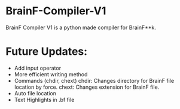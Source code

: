 # BrainF-Compiler-V1
BrainF Compiler V1 is a python made compiler for BrainF**k.

# Future Updates:
- Add input operator
- More efficient writing method
- Commands (chdir, chext)
    chdir: Changes directory for BrainF file location by force.
    chext: Changes extension for BrainF file.
- Auto file location
- Text Highlights in .bf file
